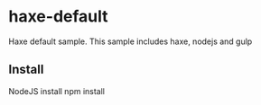 # haxe-default
Haxe default sample.
This sample includes haxe, nodejs and gulp

Install
-------
NodeJS install
        npm install
